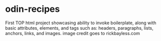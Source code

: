# odin-recipes
First TOP html project showcasing ability to invoke boilerplate, along with basic attributes, elements, and tags such as: headers, paragraphs, lists, anchors, links, and images.
image credit goes to rickbayless.com
